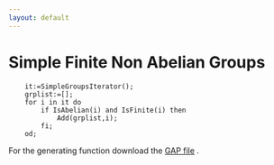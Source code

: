 ```yaml
---
layout: default
---
```

# Simple Finite Non Abelian Groups

```
    it:=SimpleGroupsIterator();
    grplist:=[];
    for i in it do
        if IsAbelian(i) and IsFinite(i) then
            Add(grplist,i);
        fi;
    od;
```

For the generating function download the [GAP file](SimpleFiniteNonAbelian.g) .